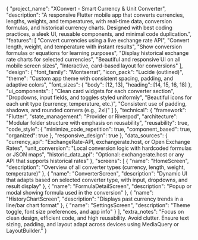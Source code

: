 {
  "project_name": "XConvert - Smart Currency & Unit Converter",
  "description": "A responsive Flutter mobile app that converts currencies, lengths, weights, and temperatures, with real-time data, conversion formulas, and historical currency charts. Designed with best coding practices, a sleek UI, reusable components, and minimal code duplication.",
  "features": [
    "Convert currencies using a live exchange rate API",
    "Convert length, weight, and temperature with instant results",
    "Show conversion formulas or equations for learning purposes",
    "Display historical exchange rate charts for selected currencies",
    "Beautiful and responsive UI on all mobile screen sizes",
    "Interactive, card-based layout for conversions"
  ],
  "design": {
    "font_family": "Montserrat",
    "icon_pack": "Lucide (outlined)",
    "theme": "Custom app theme with consistent spacing, padding, and adaptive colors",
    "font_sizes": {
      "body": [12, 13],
      "heading": [14, 15, 16, 18]
    },
    "ui_components": [
      "Clean card widgets for each converter section",
      "Dropdowns, input fields, and toggles styled uniformly",
      "Beautiful icons for each unit type (currency, temperature, etc.)",
      "Consistent use of padding, shadows, and rounded corners (e.g., 2xl)"
    ]
  },
  "technical": {
    "framework": "Flutter",
    "state_management": "Provider or Riverpod",
    "architecture": "Modular folder structure with emphasis on reusability",
    "reusability": true,
    "code_style": {
      "minimize_code_repetition": true,
      "component_based": true,
      "organized": true
    },
    "responsive_design": true
  },
  "data_sources": {
    "currency_api": "ExchangeRate-API, exchangerate.host, or Open Exchange Rates",
    "unit_conversion": "Local conversion logic with hardcoded formulas or JSON maps",
    "historic_data_api": "Optional: exchangerate.host or any API that supports historical rates"
  },
  "screens": [
    {
      "name": "HomeScreen",
      "description": "Overview of all converter types (currency, length, weight, temperature)"
    },
    {
      "name": "ConverterScreen",
      "description": "Dynamic UI that adapts based on selected converter type, with input, dropdowns, and result display"
    },
    {
      "name": "FormulaDetailScreen",
      "description": "Popup or modal showing formula used in the conversion"
    },
    {
      "name": "HistoryChartScreen",
      "description": "Displays past currency trends in a line/bar chart format"
    },
    {
      "name": "SettingsScreen",
      "description": "Theme toggle, font size preferences, and app info"
    }
  ],
  "extra_notes": "Focus on clean design, efficient code, and high reusability. Avoid clutter. Ensure text sizing, padding, and layout adapt across devices using MediaQuery or LayoutBuilder."
}
